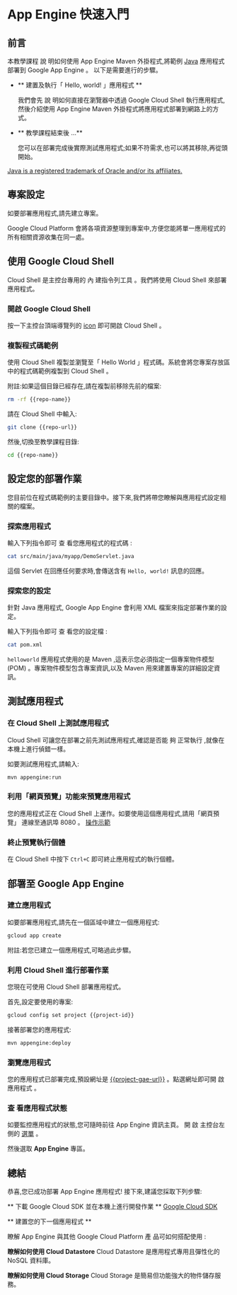 # App Engine 快速入門

<walkthrough-test-start-page url="/getting-started?tutorial=java_gae_quickstart_2"/>

<walkthrough-tutorial-url url="https://cloud.google.com/appengine/docs/java/quickstart"/>

<walkthrough-watcher-constant key="repo-url" value="https://github.com/GoogleCloudPlatform/appengine-try-java" />

<walkthrough-watcher-constant key="repo-name" value="appengine-try-java"/>

## 前言

本教學課程 說 明如何使用 App Engine Maven 外掛程式,將範例 [Java][java] 應用程式部署到 Google App Engine 。
以下是需要進行的步驟。

*   ** 建置及執行「 Hello, world! 」應用程式 **

    我們會先 說 明如何直接在瀏覽器中透過 Google Cloud Shell 執行應用程式,然後介紹使用 App Engine Maven
    外掛程式將應用程式部署到網路上的方式。

*   ** 教學課程結束後 ...**

    您可以在部署完成後實際測試應用程式;如果不符需求,也可以將其移除,再從頭開始。

[Java is a registered trademark of Oracle and/or its affiliates.](walkthrough://footnote)

<walkthrough-devshell-precreate/>

## 專案設定

如要部署應用程式,請先建立專案。

Google Cloud Platform 會將各項資源整理到專案中,方便您能將單一應用程式的所有相關資源收集在同一處。

<walkthrough-project-setup/>

## 使用 Google Cloud Shell

Cloud Shell 是主控台專用的 內 建指令列工具 。我們將使用 Cloud Shell 來部署應用程式。

### 開啟 Google Cloud Shell

按一下主控台頂端導覽列的 <walkthrough-cloud-shell-icon/>
[icon](walkthrough://spotlight-pointer?spotlightId=devshell-activate-button)
即可開啟 Cloud Shell 。

### 複製程式碼範例

使用 Cloud Shell 複製並瀏覽至「 Hello World 」程式碼。系統會將您專案存放區中的程式碼範例複製到 Cloud Shell 。

附註:如果這個目錄已經存在,請在複製前移除先前的檔案:

```bash
rm -rf {{repo-name}}
```

請在 Cloud Shell 中輸入:

```bash
git clone {{repo-url}}
```

然後,切換至教學課程目錄:

```bash
cd {{repo-name}}
```

## 設定您的部署作業

您目前位在程式碼範例的主要目錄中。接下來,我們將帶您瞭解與應用程式設定相關的檔案。

### 探索應用程式

輸入下列指令即可 查 看您應用程式的程式碼 :

```bash
cat src/main/java/myapp/DemoServlet.java
```

這個 Servlet 在回應任何要求時,會傳送含有 `Hello, world!` 訊息的回應。

### 探索您的設定

針對 Java 應用程式, Google App Engine 會利用 XML 檔案來指定部署作業的設定。

輸入下列指令即可 查 看您的設定檔 :

```bash
cat pom.xml
```

`helloworld` 應用程式使用的是 Maven ,這表示您必須指定一個專案物件模型 (POM) 。專案物件模型包含專案資訊,以及 Maven
用來建置專案的詳細設定資訊。

## 測試應用程式

### 在 Cloud Shell 上測試應用程式

Cloud Shell 可讓您在部署之前先測試應用程式,確認是否能 夠 正常執行 ,就像在本機上進行偵錯一樣。

如要測試應用程式,請輸入:

```bash
mvn appengine:run
```

<walkthrough-test-code-output
  text="module .* running at|Dev App Server is now running" />

### 利用「網頁預覽」功能來預覽應用程式

您的應用程式正在 Cloud Shell 上運作。如要使用這個應用程式,請用「網頁預覽」 <walkthrough-web-preview-icon/>
連線至通訊埠 8080 。
[操作示範](walkthrough://spotlight-pointer?spotlightId=devshell-web-preview-button)

### 終止預覽執行個體

在 Cloud Shell 中按下 `Ctrl+C` 即可終止應用程式的執行個體。

## 部署至 Google App Engine

### 建立應用程式

如要部署應用程式,請先在一個區域中建立一個應用程式:

```bash
gcloud app create
```

附註:若您已建立一個應用程式,可略過此步驟。

### 利用 Cloud Shell 進行部署作業

您現在可使用 Cloud Shell 部署應用程式。

首先,設定要使用的專案:

```bash
gcloud config set project {{project-id}}
```

接著部署您的應用程式:

```bash
mvn appengine:deploy
```

<walkthrough-test-code-output text="Deployed (module|service)" />

### 瀏覽應用程式

您的應用程式已部署完成,預設網址是 [{{project-gae-url}}](http://{{project-gae-url}}) 。點選網址即可開 啟
應用程式 。

### 查 看應用程式狀態

如要監控應用程式的狀態,您可隨時前往 App Engine 資訊主頁。 開 啟 主控台左側的
[選單](walkthrough://spotlight-pointer?spotlightId=console-nav-menu) 。

然後選取 **App Engine** 專區。

<walkthrough-menu-navigation sectionId="APPENGINE_SECTION"/>

## 總結

<walkthrough-conclusion-trophy/>

恭喜,您已成功部署 App Engine 應用程式! 接下來,建議您採取下列步驟:

** 下載 Google Cloud SDK 並在本機上進行開發作業 ** [Google Cloud SDK][cloud-sdk-installer]

** 建置您的下一個應用程式 **

瞭解 App Engine 與其他 Google Cloud Platform 產 品可如何搭配使用 :

<walkthrough-tutorial-card
  url="appengine/docs/java/datastore/"
  icon="DATASTORE_SECTION"
  label="datastore">
**瞭解如何使用 Cloud Datastore**
Cloud Datastore 是應用程式專用且彈性化的 NoSQL 資料庫。
</walkthrough-tutorial-card>

<walkthrough-tutorial-card
  url="appengine/docs/java/googlecloudstorageclient/setting-up-cloud-storage/"
  icon="STORAGE_SECTION"
  label="cloudStorage">
**瞭解如何使用 Cloud Storage**
Cloud Storage 是簡易但功能強大的物件儲存服務。
</walkthrough-tutorial-card>

[java]: https://java.com/
[cloud-sdk-installer]: https://cloud.google.com/sdk/downloads#interactive
